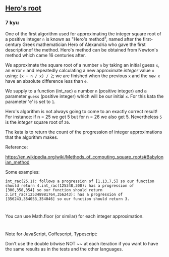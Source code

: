 <h2><a href=https://www.codewars.com/kata/55efecb8680f47654c000095/train/javascript target="_blank">Hero's root</a></h2><h3>7 kyu</h3><p>One of the first algorithm used for approximating the integer square root of a positive integer <code>n</code> is known as "Hero's method", named after the first-century Greek mathematician Hero of Alexandria who gave the first descriptionof the method. Hero's method can be obtained from Newton's method which came 16 centuries after. </p><p>We approximate the square root of a number <code>n</code> by taking an initial guess <code>x</code>, an error <code>e</code> and repeatedly calculating a new approximate <em>integer</em> value <code>x</code> using: <code>(x + n / x) / 2</code>; we are finished when the previous <code>x</code> and the <code>new x</code> have an absolute difference less than <code>e</code>.</p><p>We supply to a function (int_rac) a number <code>n</code> (positive integer) and a parameter <code>guess</code> (positive integer) which will be our initial <code>x</code>. For this kata the parameter 'e' is set to <code>1</code>.</p><p>Hero's algorithm is not always going to come to an exactly correct result! For instance: if n = 25 we get 5 but for n = 26 we also get 5. Nevertheless <code>5</code> is the <em>integer</em> square root of <code>26</code>.</p><p>The kata is to return the count of the progression of integer approximations that the algorithm makes.</p><p>Reference:</p><p><a href="https://en.wikipedia.org/wiki/Methods_of_computing_square_roots#Babylonian_method" data-turbolinks="false" target="_blank">https://en.wikipedia.org/wiki/Methods_of_computing_square_roots#Babylonian_method</a></p><p>Some examples:</p><pre><code>int_rac(25,1): follows a progression of [1,13,7,5] so our function should return 4.int_rac(125348,300): has a progression of [300,358,354] so our function should return 3.int_rac(125348981764,356243): has a progression of [356243,354053,354046] so our function should return 3.</code></pre><h1 id=""></h1><p>You can use Math.floor (or similar) for each integer approximation.</p><h1 id="-1"></h1><p>Note for JavaScript, Coffescript, Typescript:</p><p>Don't use the double bitwise NOT ~~ at each iteration if you want to have the same results as in the tests and the other languages. </p>